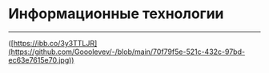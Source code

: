 # Информационные технологии
---
([https://ibb.co/3y3TTLJR](https://github.com/Gooolevev/-/blob/main/70f79f5e-521c-432c-97bd-ec63e7615e70.jpg))
